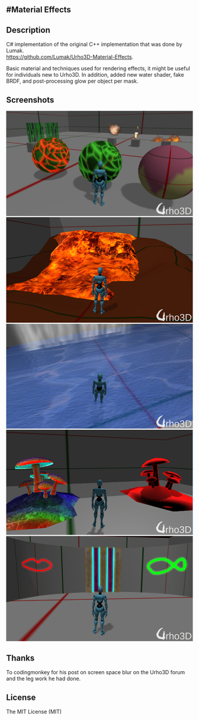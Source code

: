#Material Effects
-----------------------------------------------------------------------------------

Description
-----------------------------------------------------------------------------------
C# implementation of the original C++ implementation that was done by Lumak. \
https://github.com/Lumak/Urho3D-Material-Effects.

Basic material and techniques used for rendering effects, it might be useful for individuals new to Urho3D.
In addition, added new water shader, fake BRDF, and post-processing glow per object per mask. 


Screenshots
-----------------------------------------------------------------------------------
![alt tag](screenshot/mateffects.jpg)
![alt tag](screenshot/lava.jpg)
![alt tag](screenshot/waternewmat.jpg)
![alt tag](screenshot/fakeBrdf.jpg)
![alt tag](screenshot/glow.jpg)




Thanks
-----------------------------------------------------------------------------------
To codingmonkey for his post on screen space blur on the Urho3D forum and the leg work he had done.

License
-----------------------------------------------------------------------------------
The MIT License (MIT)







